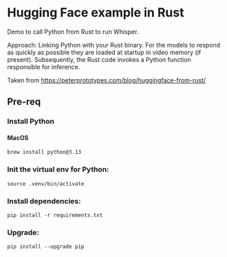 # Hugging Face example in Rust

Demo to call Python from Rust to run Whisper.

Approach: 
Linking Python with your Rust binary. For the models to respond as quickly as possible they are loaded at startup in video memory (if present). Subsequently, the Rust code invokes a Python function responsible for inference.

Taken from 
https://peterprototypes.com/blog/huggingface-from-rust/
## Pre-req

### Install Python

#### MacOS

```
brew install python@3.13
```

### Init the virtual env for Python:

```
source .venv/bin/activate
```

### Install dependencies:
```
pip install -r requirements.txt
```

### Upgrade:

```
pip install --upgrade pip
```
